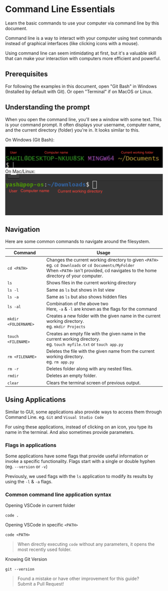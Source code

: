 # Command Line Essentials
Learn the basic commands to use your computer via command line by this document.

Command line is a way to interact with your computer using text commands instead of graphical interfaces (like clicking icons with a mouse). 

Using command line can seem intimidating at first, but it's a valuable skill that can make your interaction with computers more efficient and powerful.

## Prerequisites
For following the examples in this document, open "Git Bash" in Windows (Installed by default with Git). Or open "Terminal" if on MacOS or Linux.

## Understanding the prompt
When you open the command line, you'll see a window with some text. This is your command prompt. It often displays your username, computer name, and the current directory (folder) you're in. It looks similar to this.

On Windows (Git Bash):

<img src="assets/screenshots/bash.png" alt="Git Bash Prompt" width="600">

<br>
On Mac/Linux:

<img src="assets/screenshots/terminal.png" alt="Terminal Prompt" width="600">

## Navigation
Here are some common commands to navigate around the filesystem.

Command | Usage
--------|-------
```cd <PATH>```    | Changes the current working directory to given ```<PATH>```<br> eg. ```cd Downloads``` or ```cd Documents/MyFolder``` <br> When ```<PATH>``` isn't provided, cd navigates to the home directory of your computer.
```ls``` | Shows files in the current working directory
```ls -l``` | Same as ```ls``` but shows in list view
```ls -a``` | Same as ```ls``` but also shows hidden files
```ls -al``` | Combination of the above two <br> Here, ```-a``` & ```-l``` are known as the flags for the command
```mkdir <FOLDERNAME>``` | Creates a new folder with the given name in the current working directory. <br> eg. ```mkdir Projects```
```touch <FILENAME>``` | Creates an empty file with the given name in the current working directory. <br> eg. ```touch myfile.txt``` or ```touch app.py```
```rm <FILENAME>``` | Deletes the file with the given name from the current working directory. <br>eg. ```rm app.py```
```rm -r``` | Deletes folder along with any nested files.
```rmdir``` | Deletes an empty folder.
```clear``` | Clears the terminal screen of previous output.

## Using Applications
Similar to GUI, some applications also provide ways to access them through Command Line. eg. ```Git``` and ```Visual Studio Code```

For using these applications, instead of clicking on an icon, you type its name in the terminal. And also sometimes provide parameters.

### Flags in applications
Some applications have some flags that provide useful information or invoke a specific functionality. Flags start with a single or double hyphen (eg. ```--version``` or ```-v```)

Previously, we used flags with the ```ls``` application to modify its results by using the ```-l``` & ```-a``` flags.

### Common command line application syntax

Opening VSCode in current folder

```code .```

Opening VSCode in specific ```<PATH>```

```code <PATH>```

> When directly executing ```code``` without any parameters, it opens the most recently used folder.

Knowing Git Version

```git --version```

> Found a mistake or have other improvement for this guide?  
Submit a Pull Request!
